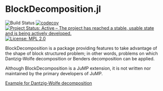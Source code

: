 # BlockDecomposition.jl

![Build Status](https://github.com/atoptima/BlockDecomposition.jl/workflows/CI/badge.svg?branch=master)
[![codecov](https://codecov.io/gh/atoptima/BlockDecomposition.jl/branch/master/graph/badge.svg)](https://codecov.io/gh/atoptima/BlockDecomposition.jl)
[![Project Status: Active – The project has reached a stable, usable state and is being actively developed.](https://www.repostatus.org/badges/latest/active.svg)](https://www.repostatus.org/#active)
[![License: MPL 2.0](https://img.shields.io/badge/License-MPL%202.0-brightgreen.svg)](https://opensource.org/licenses/MPL-2.0)

BlockDecomposition is a package providing features to take advantage of the shape of block structured problem; in other words, problems on which Dantzig-Wolfe decomposition or Benders decomposition can be applied.

Although BlockDecomposition is a JuMP extension, 
it is not written nor maintained by the primary developers of JuMP.

[Example for Dantzig-Wolfe decomposition](https://atoptima.github.io/Coluna.jl/latest/start/start/)
